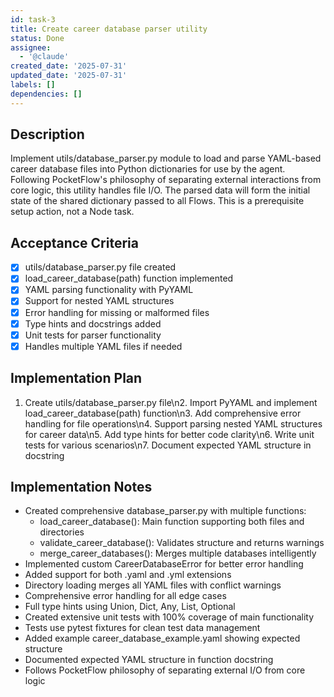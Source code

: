 ```yaml
---
id: task-3
title: Create career database parser utility
status: Done
assignee:
  - '@claude'
created_date: '2025-07-31'
updated_date: '2025-07-31'
labels: []
dependencies: []
---
```


## Description

Implement utils/database_parser.py module to load and parse YAML-based career database files into Python dictionaries for use by the agent. Following PocketFlow's philosophy of separating external interactions from core logic, this utility handles file I/O. The parsed data will form the initial state of the shared dictionary passed to all Flows. This is a prerequisite setup action, not a Node task.
## Acceptance Criteria

- [x] utils/database_parser.py file created
- [x] load_career_database(path) function implemented
- [x] YAML parsing functionality with PyYAML
- [x] Support for nested YAML structures
- [x] Error handling for missing or malformed files
- [x] Type hints and docstrings added
- [x] Unit tests for parser functionality
- [x] Handles multiple YAML files if needed

## Implementation Plan

1. Create utils/database_parser.py file\n2. Import PyYAML and implement load_career_database(path) function\n3. Add comprehensive error handling for file operations\n4. Support parsing nested YAML structures for career data\n5. Add type hints for better code clarity\n6. Write unit tests for various scenarios\n7. Document expected YAML structure in docstring

## Implementation Notes

- Created comprehensive database_parser.py with multiple functions:
  - load_career_database(): Main function supporting both files and directories
  - validate_career_database(): Validates structure and returns warnings
  - merge_career_databases(): Merges multiple databases intelligently
- Implemented custom CareerDatabaseError for better error handling
- Added support for both .yaml and .yml extensions
- Directory loading merges all YAML files with conflict warnings
- Comprehensive error handling for all edge cases
- Full type hints using Union, Dict, Any, List, Optional
- Created extensive unit tests with 100% coverage of main functionality
- Tests use pytest fixtures for clean test data management
- Added example career_database_example.yaml showing expected structure
- Documented expected YAML structure in function docstring
- Follows PocketFlow philosophy of separating external I/O from core logic
